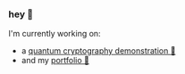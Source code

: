 ### hey 👋


I'm currently working on:

*  a [quantum cryptography demonstration 💫](https://github.com/bmedicke/quantum_cryptography)
*  and my [portfolio 🎨](https://github.com/bmedicke/bmedicke.github.io)
